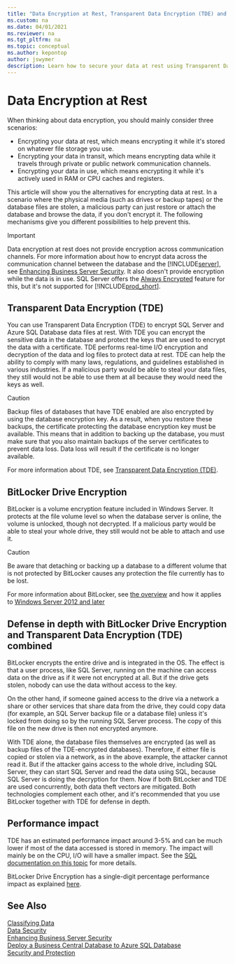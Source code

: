 ```yaml
---
title: "Data Encryption at Rest, Transparent Data Encryption (TDE) and BitLocker"
ms.custom: na
ms.date: 04/01/2021
ms.reviewer: na
ms.tgt_pltfrm: na
ms.topic: conceptual
ms.author: kepontop
author: jswymer
description: Learn how to secure your data at rest using Transparent Data Encryption (TDE) and BitLocker on Business Central. Protect your SQL Server and Azure SQL Database files.
---
```


# Data Encryption at Rest
When thinking about data encryption, you should mainly consider three scenarios:

- Encrypting your data at rest, which means encrypting it while it's stored on whatever file storage you use.
- Encrypting your data in transit, which means encrypting data while it travels through private or public network communication channels.
- Encrypting your data in use, which means encrypting it while it's actively used in RAM or CPU caches and registers.

This article will show you the alternatives for encrypting data at rest. In a scenario where the physical media (such as drives or backup tapes) or the database files are stolen, a malicious party can just restore or attach the database and browse the data, if you don't encrypt it. The following mechanisms give you different possibilities to help prevent this.

> [!IMPORTANT]
> Data encryption at rest does not provide encryption across communication channels. For more information about how to encrypt data across the communication channel between the database and the [!INCLUDE[server](../developer/includes/server.md)], see [Enhancing Business Server Security](enhancing-server-instance-security.md). It also doesn't provide encryption while the data is in use. SQL Server offers the [Always Encrypted](/sql/relational-databases/security/encryption/always-encrypted-database-engine?view=sqlallproducts-allversions) feature for this, but it's not supported for [!INCLUDE[prod_short](../developer/includes/prod_short.md)].

## Transparent Data Encryption (TDE)

You can use Transparent Data Encryption (TDE) to encrypt SQL Server and Azure SQL Database data files at rest. With TDE you can encrypt the sensitive data in the database and protect the keys that are used to encrypt the data with a certificate. TDE performs real-time I/O encryption and decryption of the data and log files to protect data at rest. TDE can help the ability to comply with many laws, regulations, and guidelines established in various industries. If a malicious party would be able to steal your data files, they still would not be able to use them at all because they would need the keys as well.

> [!CAUTION]
> Backup files of databases that have TDE enabled are also encrypted by using the database encryption key. As a result, when you restore these backups, the certificate protecting the database encryption key must be available. This means that in addition to backing up the database, you must make sure that you also maintain backups of the server certificates to prevent data loss. Data loss will result if the certificate is no longer available.

For more information about TDE, see [Transparent Data Encryption (TDE)](/sql/relational-databases/security/encryption/transparent-data-encryption).

## BitLocker Drive Encryption

BitLocker is a volume encryption feature included in Windows Server. It protects at the file volume level so when the database server is online, the volume is unlocked, though not decrypted. If a malicious party would be able to steal your whole drive, they still would not be able to attach and use it.

> [!CAUTION]
> Be aware that detaching or backing up a database to a different volume that is not protected by BitLocker causes any protection the file currently has to be lost.


For more information about BitLocker, see [the overview](/windows/security/information-protection/bitlocker/bitlocker-overview) and how it applies to [Windows Server 2012 and later](/windows/security/information-protection/bitlocker/bitlocker-how-to-deploy-on-windows-server) 

## Defense in depth with BitLocker Drive Encryption and Transparent Data Encryption (TDE) combined

BitLocker encrypts the entire drive and is integrated in the OS. The effect is that a user process, like SQL Server, running on the machine can access data on the drive as if it were not encrypted at all. But if the drive gets stolen, nobody can use the data without access to the key.

On the other hand, if someone gained access to the drive via a network a share or other services that share data from the drive, they could copy data (for example, an SQL Server backup file or a database file) unless it's locked from doing so by the running SQL Server process. The copy of this file on the new drive is then not encrypted anymore.

With TDE alone, the database files themselves are encrypted (as well as backup files of the TDE-encrypted databases). Therefore, if either file is copied or stolen via a network, as in the above example, the attacker cannot read it. But if the attacker gains access to the whole drive, including SQL Server, they can start SQL Server and read the data using SQL, because SQL Server is doing the decryption for them. Now if both BitLocker and TDE are used concurrently, both data theft vectors are mitigated.
Both technologies complement each other, and it's recommended that you use BitLocker together with TDE for defense in depth.

## Performance impact

TDE has an estimated performance impact around 3-5% and can be much lower if most of the data accessed is stored in memory. The impact will mainly be on the CPU, I/O will have a smaller impact. See the [SQL documentation on this topic](/previous-versions/sql/sql-server-2008/cc278098(v=sql.100)#_Toc189384687) for more details.

BitLocker Drive Encryption has a single-digit percentage performance impact as explained [here](/windows/security/information-protection/bitlocker/bitlocker-deployment-and-administration-faq#is-there-a-noticeable-performance-impact-when-bitlocker-is-enabled-on-a-computer).

## See Also  
 [Classifying Data](../developer/devenv-classifying-data.md)   
 [Data Security](data-security.md)  
 [Enhancing Business Server Security](enhancing-server-instance-security.md)   
 [Deploy a Business Central Database to Azure SQL Database](../deployment/deploy-database-azure-sql-database.md)  
[Security and Protection](security-and-protection.md)  
